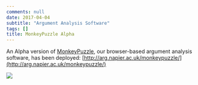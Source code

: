 ```yaml
---
comments: null
date: 2017-04-04
subtitle: "Argument Analysis Software"
tags: []
title: MonkeyPuzzle Alpha 
---
```

An Alpha version of [MonkeyPuzzle](/page/project/monkeypuzzle), our browser-based argument analysis software, has been deployed: [http://arg.napier.ac.uk/monkeypuzzle/](http://arg.napier.ac.uk/monkeypuzzle/)

![](/img/monkeypuzzle_alpha.png)

